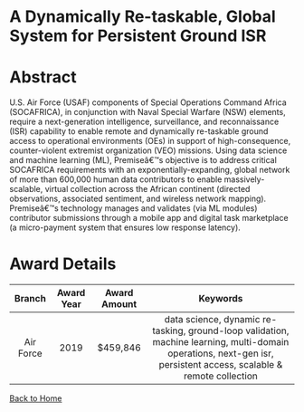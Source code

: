 
A Dynamically Re-taskable, Global System for Persistent Ground ISR
==================================================================

# Abstract


U.S. Air Force (USAF) components of Special Operations Command Africa (SOCAFRICA), in conjunction with Naval Special Warfare (NSW) elements, require a next-generation intelligence, surveillance, and reconnaissance (ISR) capability to enable remote and dynamically re-taskable ground access to operational environments (OEs) in support of high-consequence, counter-violent extremist organization (VEO) missions. Using data science and machine learning (ML), Premiseâ€™s objective is to address critical SOCAFRICA requirements with an exponentially-expanding, global network of more than 600,000 human data contributors to enable massively-scalable, virtual collection across the African continent (directed observations, associated sentiment, and wireless network mapping). Premiseâ€™s technology manages and validates (via ML modules) contributor submissions through a mobile app and digital task marketplace (a micro-payment system that ensures low response latency).  

# Award Details

|Branch|Award Year|Award Amount|Keywords|
| :---: | :---: | :---: | :---: |
|Air Force|2019|$459,846|data science, dynamic re-tasking, ground-loop validation, machine learning, multi-domain operations, next-gen isr, persistent access, scalable & remote collection|
  
  


[Back to Home](https://github.com/chrischow/dod_sbir_awards/Reports/DJ/#1616)